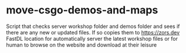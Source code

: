 # move-csgo-demos-and-maps
 Script that checks server workshop folder and demos folder and sees if there are any new or updated files. If so copies them to https://zors.dev FastDL location for automatically server the latest workshop files or for human to browse on the website and download at their leisure

